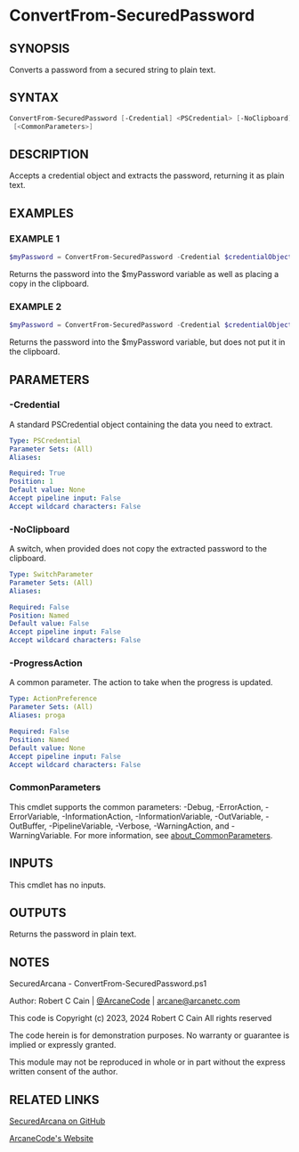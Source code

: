 # ConvertFrom-SecuredPassword

## SYNOPSIS

Converts a password from a secured string to plain text.

## SYNTAX

```powershell
ConvertFrom-SecuredPassword [-Credential] <PSCredential> [-NoClipboard] [-ProgressAction <ActionPreference>]
 [<CommonParameters>]
```

## DESCRIPTION

Accepts a credential object and extracts the password, returning it as plain text.

## EXAMPLES

### EXAMPLE 1

```powershell
$myPassword = ConvertFrom-SecuredPassword -Credential $credentialObject
```

Returns the password into the $myPassword variable as well as placing a copy in the clipboard.

### EXAMPLE 2

```powershell
$myPassword = ConvertFrom-SecuredPassword -Credential $credentialObject -NoClipboard
```

Returns the password into the $myPassword variable, but does not put it in the clipboard.

## PARAMETERS

### -Credential

A standard PSCredential object containing the data you need to extract.

```yaml
Type: PSCredential
Parameter Sets: (All)
Aliases:

Required: True
Position: 1
Default value: None
Accept pipeline input: False
Accept wildcard characters: False
```

### -NoClipboard

A switch, when provided does not copy the extracted password to the clipboard.

```yaml
Type: SwitchParameter
Parameter Sets: (All)
Aliases:

Required: False
Position: Named
Default value: False
Accept pipeline input: False
Accept wildcard characters: False
```

### -ProgressAction

A common parameter. The action to take when the progress is updated.

```yaml
Type: ActionPreference
Parameter Sets: (All)
Aliases: proga

Required: False
Position: Named
Default value: None
Accept pipeline input: False
Accept wildcard characters: False
```

### CommonParameters

This cmdlet supports the common parameters: -Debug, -ErrorAction, -ErrorVariable, -InformationAction, -InformationVariable, -OutVariable, -OutBuffer, -PipelineVariable, -Verbose, -WarningAction, and -WarningVariable. For more information, see [about_CommonParameters](http://go.microsoft.com/fwlink/?LinkID=113216).

## INPUTS

This cmdlet has no inputs.

## OUTPUTS

Returns the password in plain text.

## NOTES

SecuredArcana - ConvertFrom-SecuredPassword.ps1

Author: Robert C Cain | [@ArcaneCode](https://twitter.com/arcanecode) | arcane@arcanetc.com

This code is Copyright (c) 2023, 2024 Robert C Cain All rights reserved

The code herein is for demonstration purposes.
No warranty or guarantee is implied or expressly granted.

This module may not be reproduced in whole or in part without
the express written consent of the author.

## RELATED LINKS

[SecuredArcana on GitHub](https://github.com/arcanecode/SecuredArcana)

[ArcaneCode's Website](http://arcanecode.me)
